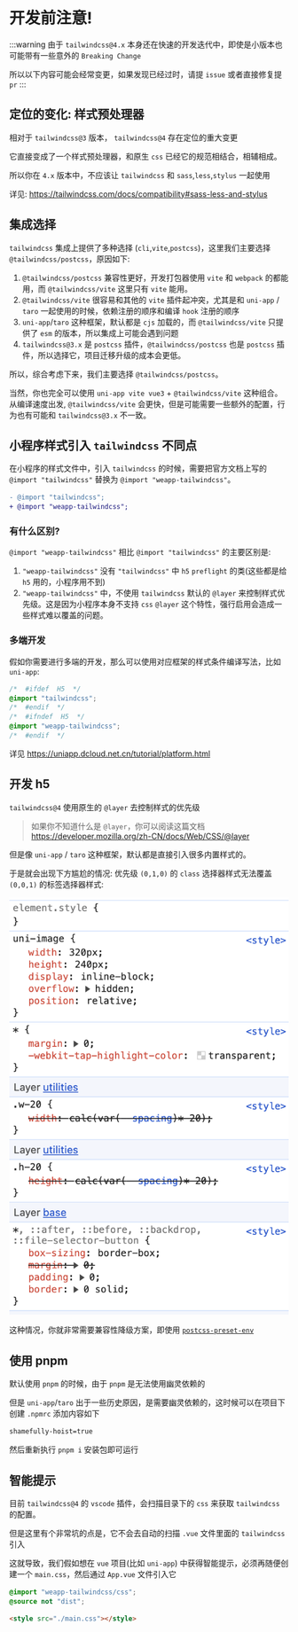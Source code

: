 # 开发前注意!

:::warning
由于 `tailwindcss@4.x` 本身还在快速的开发迭代中，即使是小版本也可能带有一些意外的 `Breaking Change`

所以以下内容可能会经常变更，如果发现已经过时，请提 `issue` 或者直接修复提 `pr`
:::

## 定位的变化: 样式预处理器

相对于 `tailwindcss@3` 版本， `tailwindcss@4` 存在定位的重大变更

它直接变成了一个样式预处理器，和原生 `css` 已经它的规范相结合，相辅相成。

所以你在 `4.x` 版本中，不应该让 `tailwindcss` 和 `sass`,`less`,`stylus` 一起使用

详见: https://tailwindcss.com/docs/compatibility#sass-less-and-stylus

## 集成选择

`tailwindcss` 集成上提供了多种选择 (`cli`,`vite`,`postcss`)，这里我们主要选择 `@tailwindcss/postcss`，原因如下:

1. `@tailwindcss/postcss` 兼容性更好，开发打包器使用 `vite` 和 `webpack` 的都能用，而 `@tailwindcss/vite` 这里只有 `vite` 能用。
2. `@tailwindcss/vite` 很容易和其他的 `vite` 插件起冲突，尤其是和 `uni-app` / `taro` 一起使用的时候，依赖注册的顺序和编译 `hook` 注册的顺序
3. `uni-app`/`taro` 这种框架，默认都是 `cjs` 加载的，而 `@tailwindcss/vite` 只提供了 `esm` 的版本，所以集成上可能会遇到问题
4. `tailwindcss@3.x` 是 `postcss` 插件，`@tailwindcss/postcss` 也是 `postcss` 插件，所以选择它，项目迁移升级的成本会更低。

所以，综合考虑下来，我们主要选择 `@tailwindcss/postcss`。

当然，你也完全可以使用 `uni-app vite vue3` + `@tailwindcss/vite` 这种组合。从编译速度出发, `@tailwindcss/vite` 会更快，但是可能需要一些额外的配置，行为也有可能和 `tailwindcss@3.x` 不一致。

## 小程序样式引入 `tailwindcss` 不同点

在小程序的样式文件中，引入 `tailwindcss` 的时候，需要把官方文档上写的 `@import "tailwindcss"` 替换为 `@import "weapp-tailwindcss"`。

```diff
- @import "tailwindcss";
+ @import "weapp-tailwindcss";
```

### 有什么区别?

`@import "weapp-tailwindcss"` 相比 `@import "tailwindcss"` 的主要区别是:

1. `"weapp-tailwindcss"` 没有 `"tailwindcss"` 中 `h5` `preflight` 的类(这些都是给 `h5` 用的，小程序用不到)
2. `"weapp-tailwindcss"` 中，不使用 `tailwindcss` 默认的 `@layer` 来控制样式优先级。这是因为小程序本身不支持 `css` `@layer` 这个特性，强行启用会造成一些样式难以覆盖的问题。

### 多端开发

假如你需要进行多端的开发，那么可以使用对应框架的样式条件编译写法，比如 `uni-app`:

```css
/*  #ifdef  H5  */
@import "tailwindcss";
/*  #endif  */
/*  #ifndef  H5  */
@import "weapp-tailwindcss";
/*  #endif  */
```

详见 https://uniapp.dcloud.net.cn/tutorial/platform.html

## 开发 h5

`tailwindcss@4` 使用原生的 `@layer` 去控制样式的优先级

> 如果你不知道什么是 `@layer`，你可以阅读这篇文档 https://developer.mozilla.org/zh-CN/docs/Web/CSS/@layer

但是像 `uni-app` / `taro` 这种框架，默认都是直接引入很多内置样式的。

于是就会出现下方尴尬的情况: 优先级 `(0,1,0)` 的 `class` 选择器样式无法覆盖 `(0,0,1)` 的标签选择器样式:

![](./tailwindcss-v4-uniapp-layer.png)

这种情况，你就非常需要兼容性降级方案，即使用 [`postcss-preset-env`](https://www.npmjs.com/package/postcss-preset-env)

## 使用 pnpm

默认使用 `pnpm` 的时候，由于 `pnpm` 是无法使用幽灵依赖的

但是 `uni-app`/`taro` 出于一些历史原因，是需要幽灵依赖的，这时候可以在项目下创建 `.npmrc` 添加内容如下

```txt title=".npmrc"
shamefully-hoist=true
```

然后重新执行 `pnpm i` 安装包即可运行


## 智能提示

目前 `tailwindcss@4` 的 `vscode` 插件，会扫描目录下的 `css` 来获取 `tailwindcss` 的配置。

但是这里有个非常坑的点是，它不会去自动的扫描 `.vue` 文件里面的 `tailwindcss` 引入

这就导致，我们假如想在 `vue` 项目(比如 `uni-app`) 中获得智能提示，必须再随便创建一个 `main.css`，然后通过 `App.vue` 文件引入它

```css title="main.css"
@import "weapp-tailwindcss/css";
@source not "dist";
```

```html title="App.vue"
<style src="./main.css"></style>
```